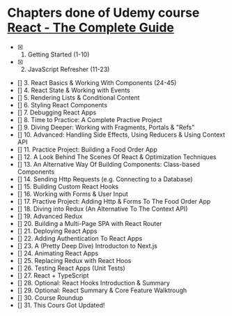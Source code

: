 # Chapters done of Udemy course [React - The Complete Guide](https://www.udemy.com/course/react-the-complete-guide-incl-redux)

-   [x] 1. Getting Started (1-10)
-   [x] 2. JavaScript Refresher (11-23)
-   [] 3. React Basics & Working With Components (24-45)
-   [] 4. React State & Working with Events
-   [] 5. Rendering Lists & Conditional Content
-   [] 6. Styling React Components
-   [] 7. Debugging React Apps
-   [] 8. Time to Practice: A Complete Practive Project
-   [] 9. Diving Deeper: Working with Fragments, Portals & "Refs"
-   [] 10. Advanced: Handling Side Effects, Using Reducers & Using Context API
-   [] 11. Practice Project: Building a Food Order App
-   [] 12. A Look Behind The Scenes Of React & Optimization Techniques
-   [] 13. An Alternative Way Of Building Components: Class-based Components
-   [] 14. Sending Http Requests (e.g. Connecting to a Database)
-   [] 15. Building Custom React Hooks
-   [] 16. Working with Forms & User Input
-   [] 17. Practive Project: Adding Http & Forms To The Food Order App
-   [] 18. Diving into Redux (An Alternative To The Context API)
-   [] 19. Advanced Redux
-   [] 20. Building a Multi-Page SPA with React Router
-   [] 21. Deploying React Apps
-   [] 22. Adding Authentication To React Apps
-   [] 23. A (Pretty Deep Dive) Introducton to Next.js
-   [] 24. Animating React Apps
-   [] 25. Replacing Redux with React Hoos
-   [] 26. Testing React Apps (Unit Tests)
-   [] 27. React + TypeScript
-   [] 28. Optional: React Hooks Introduction & Summary
-   [] 29. Optional: React Summary & Core Feature Walktrough
-   [] 30. Course Roundup
-   [] 31. This Cours Got Updated!
